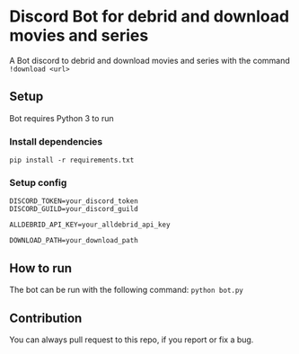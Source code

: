# Discord Bot for debrid and download movies and series

A Bot discord to debrid and download movies and series with the command 
```!download <url>```

## Setup
Bot requires Python 3 to run

### Install dependencies
```pip install -r requirements.txt```

### Setup config
```.env
DISCORD_TOKEN=your_discord_token
DISCORD_GUILD=your_discord_guild

ALLDEBRID_API_KEY=your_alldebrid_api_key

DOWNLOAD_PATH=your_download_path
```

## How to run
The bot can be run with the following command:
```python bot.py```

## Contribution
You can always pull request to this repo, if you report or fix a bug.